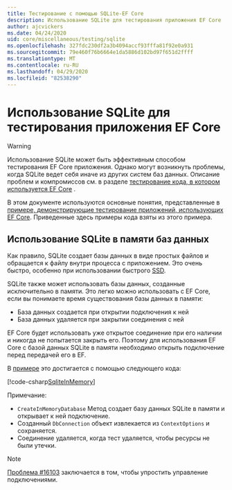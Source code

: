 ```yaml
---
title: Тестирование с помощью SQLite-EF Core
description: Использование SQLite для тестирования приложения EF Core
author: ajcvickers
ms.date: 04/24/2020
uid: core/miscellaneous/testing/sqlite
ms.openlocfilehash: 327fdc230df2a3b4094accf93fffa81f92e0a931
ms.sourcegitcommit: 79e460f76b6664e1da5886d102bd97f651d2ffff
ms.translationtype: MT
ms.contentlocale: ru-RU
ms.lasthandoff: 04/29/2020
ms.locfileid: "82538290"
---
```

# <a name="using-sqlite-to-test-an-ef-core-application"></a>Использование SQLite для тестирования приложения EF Core

> [!WARNING]
> Использование SQLite может быть эффективным способом тестирования EF Core приложения.
> Однако могут возникнуть проблемы, когда SQLite ведет себя иначе из других систем баз данных. Описание проблем и компромиссов см. в разделе [тестирование кода, в котором используется EF Core](xref:core/miscellaneous/testing/index) .  

В этом документе используются основные понятия, представленные в [примере, демонстрирующие тестирование приложений, использующих EF Core](xref:core/miscellaneous/testing/testing-sample).
Приведенные здесь примеры кода взяты из этого примера.

## <a name="using-sqlite-in-memory-databases"></a>Использование SQLite в памяти баз данных

Как правило, SQLite создает базы данных в виде простых файлов и обращается к файлу внутри процесса с приложением.
Это очень быстро, особенно при использовании быстрого [SSD](https://en.wikipedia.org/wiki/Solid-state_drive). 

SQLite также может использовать базы данных, созданные исключительно в памяти.
Это легко можно использовать с EF Core, если вы понимаете время существования базы данных в памяти:
* База данных создается при открытии подключения к ней
* База данных удаляется при закрытии соединения с ней

EF Core будет использовать уже открытое соединение при его наличии и никогда не попытается закрыть его.
Поэтому для использования EF Core с базой данных SQLite в памяти необходимо открыть подключение перед передачей его в EF.  

В [примере](xref:core/miscellaneous/testing/testing-sample) это достигается с помощью следующего кода:

[!code-csharp[SqliteInMemory](../../../../samples/core/Miscellaneous/Testing/ItemsWebApi/Tests/SqliteInMemoryItemsControllerTest.cs?name=SqliteInMemory)]

Примечание:
* `CreateInMemoryDatabase` Метод создает базу данных SQLite в памяти и открывает к ней подключение.
* Созданный `DbConnection` объект извлекается из `ContextOptions` и сохраняется.
* Соединение удаляется, когда тест удаляется, чтобы ресурсы не были утечки. 

> [!NOTE]
> [Проблема #16103](https://github.com/dotnet/efcore/issues/16103) заключается в том, чтобы упростить управление подключениями. 
